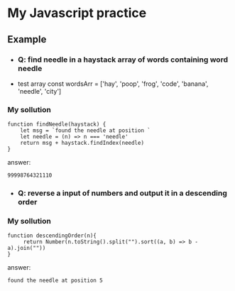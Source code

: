 # My Javascript practice

## Example 

- ### Q: find needle in a haystack array of words containing word needle

- test array const wordsArr = ['hay', 'poop', 'frog', 'code', 'banana', 'needle', 'city']

### My sollution

```
function findNeedle(haystack) {
    let msg = `found the needle at position `
    let needle = (n) => n === 'needle'
    return msg + haystack.findIndex(needle)
}

```

answer: 

```
99998764321110

```

- ### Q: reverse a input of numbers and output it in a descending order


### My sollution

```
function descendingOrder(n){
     return Number(n.toString().split("").sort((a, b) => b - a).join(""))
}

```
answer: 

```
found the needle at position 5

```